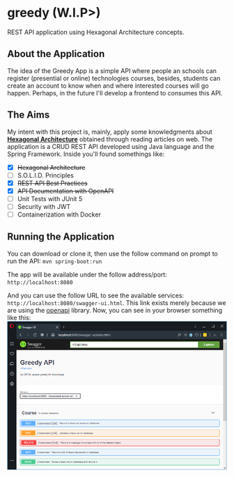 # greedy (W.I.P>)
REST API application using Hexagonal Architecture concepts.

## About the Application
 The idea of the Greedy App is a simple API where people an schools can register (presential or online) technologies courses, besides, students can create an account to know when and where interested courses will go happen. 
 Perhaps, in the future I'll develop a frontend to consumes this API.  

## The Aims
 My intent with this project is, mainly, apply some knowledgments about [**Hexagonal Architecture**](https://softwarecampament.wordpress.com/portsadapters/) obtained through reading articles on web.
 The application is a CRUD REST API developed using Java language and the Spring Framework. Inside you'll found somethings like:

- [x] ~~Hexagonal Architecture~~
- [ ] S.O.L.I.D. Principles
- [x] ~~REST API Best Practices~~
- [x] ~~API Documentation with OpenAPI~~
- [ ] Unit Tests with JUnit 5
- [ ] Security with JWT
- [ ] Containerization with Docker

## Running the Application
You can download or clone it, then use the follow command on prompt to run the API:
`mvn spring-boot:run`

The app will be available under the follow address/port:
`http://localhost:8080`

And you can use the follow URL to see the available services:
`http://localhost:8080/swagger-ui.html`.
This link exists merely because we are using the [openapi](https://github.com/springdoc/springdoc-openapi) library.
Now, you can see in your browser something like this:
![swagger-ui](src/main/resources/docs/swagger.png)